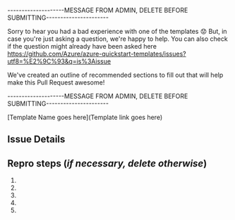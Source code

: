 --------------------MESSAGE FROM ADMIN, DELETE BEFORE SUBMITTING----------------------

Sorry to hear you had a bad experience with one of the templates :worried: But, in case you're just asking a question, we're happy to help. You can also check if the question might already have been asked here https://github.com/Azure/azure-quickstart-templates/issues?utf8=%E2%9C%93&q=is%3Aissue

We've created an outline of recommended sections to fill out that will help make this Pull Request awesome!

--------------------MESSAGE FROM ADMIN, DELETE BEFORE SUBMITTING----------------------

[Template Name goes here](Template link goes here)

## Issue Details



## Repro steps (*if necessary, delete otherwise*)
1.
2.
3.
4.
5.